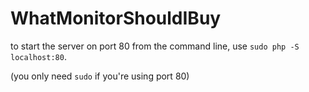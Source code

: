 # WhatMonitorShouldIBuy
to start the server on port 80 from the command line, use ```sudo php -S localhost:80```.

(you only need ```sudo``` if you're using port 80)

